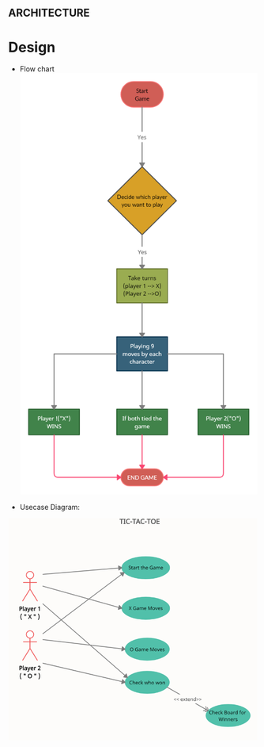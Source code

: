 ## ARCHITECTURE

# Design

* Flow chart
![Flowchart](https://github.com/DHemasaiC/Ltts-stepin-miniproject/blob/main/2_Architecture/FLow%20chart.png)

* Usecase Diagram:<br>

![Usecase_Diagram](https://github.com/DHemasaiC/Ltts-stepin-miniproject/blob/main/2_Architecture/Usecasediagram.png)
